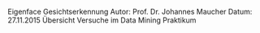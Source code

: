 Eigenface Gesichtserkennung
Autor: Prof. Dr. Johannes Maucher
Datum: 27.11.2015
Übersicht Versuche im Data Mining Praktikum
